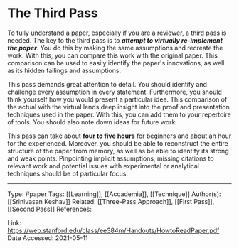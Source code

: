 # The Third Pass

To fully understand a paper, especially if you are a reviewer, a third pass is needed. The key to the third pass is to ***attempt to virtually re-implement the paper***. You do this by making the same assumptions and recreate the work. With this, you can compare this work with the original paper. This comparison can be used to easily identify the paper's innovations, as well as its hidden failings and assumptions.

This pass demands great attention to detail. You should identify and challenge every assumption in every statement. Furthermore, you should think yourself how you would present a particular idea. This comparison of the actual with the virtual lends deep insight into the proof and presentation techniques used in the paper. With this, you can add them to your repertoire of tools. You should also note down ideas for future work.

This pass can take about **four to five hours** for beginners and about an hour for the experienced. Moreover, you should be able to reconstruct the entire structure of the paper from memory, as well as be able to identify its strong and weak points. Pinpointing implicit assumptions, missing citations to relevant work and potential issues with experimental or analytical techniques should be of particular focus.

---
Type:
#paper
Tags:
[[Learning]], [[Accademia]], [[Technique]]
Author(s):
[[Srinivasan Keshav]]
Related:
[[Three-Pass Approach]], [[First Pass]], [[Second Pass]]
References:

Link:
https://web.stanford.edu/class/ee384m/Handouts/HowtoReadPaper.pdf
Date Accessed:
2021-05-11
